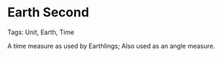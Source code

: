 # Earth Second

Tags: Unit, Earth, Time

A time measure as used by Earthlings;
Also used as an angle measure.